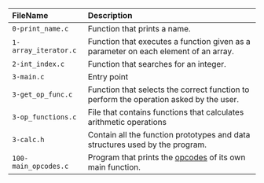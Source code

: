 | FileName | Description |
| :------- | :---------- |
| `0-print_name.c` | Function that prints a name. |
| `1-array_iterator.c` | Function that executes a function given as a parameter on each element of an array. |
| `2-int_index.c` | Function that searches for an integer. |
| `3-main.c` | Entry point |
| `3-get_op_func.c` | Function that selects the correct function to perform the operation asked by the user. |
| `3-op_functions.c` | File that contains functions that calculates arithmetic operations |
| `3-calc.h` | Contain all the function prototypes and data structures used by the program. |
| `100-main_opcodes.c` | Program that prints the [opcodes](https://en.wikipedia.org/wiki/Opcode) of its own main function. |
